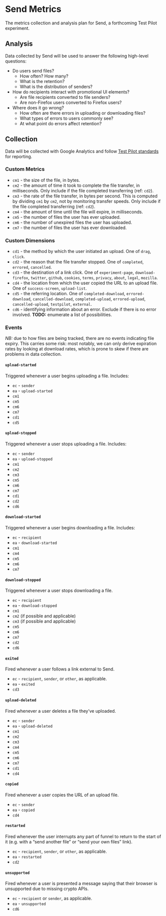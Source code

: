 # Send Metrics
The metrics collection and analysis plan for Send, a forthcoming Test Pilot experiment.

## Analysis
Data collected by Send will be used to answer the following high-level questions:

- Do users send files?
	- How often? How many?
	- What is the retention?
	- What is the distribution of senders?
- How do recipients interact with promotional UI elements?
	- Are file recipients converted to file senders?
	- Are non-Firefox users converted to Firefox users?
- Where does it go wrong?
	- How often are there errors in uploading or downloading files?
	- What types of errors to users commonly see?
	- At what point do errors affect retention?

## Collection
Data will be collected with Google Analytics and follow [Test Pilot standards](https://github.com/mozilla/testpilot/blob/master/docs/experiments/ga.md) for reporting.

### Custom Metrics
- `cm1` - the size of the file, in bytes.
- `cm2` - the amount of time it took to complete the file transfer, in milliseconds. Only include if the file completed transferring (ref: `cd2`).
- `cm3` - the rate of the file transfer, in bytes per second. This is computed by dividing `cm1` by `cm2`, not by monitoring transfer speeds. Only include if the file completed transferring (ref: `cd2`).
- `cm4` - the amount of time until the file will expire, in milliseconds.
- `cm5` - the number of files the user has ever uploaded.
- `cm6` - the number of unexpired files the user has uploaded.
- `cm7` - the number of files the user has ever downloaded.

### Custom Dimensions
- `cd1` - the method by which the user initiated an upload. One of `drag`, `click`.
- `cd2` - the reason that the file transfer stopped. One of `completed`, `errored`, `cancelled`.
- `cd3` - the destination of a link click. One of `experiment-page`, `download-firefox`, `twitter`, `github`, `cookies`, `terms`, `privacy`, `about`, `legal`, `mozilla`.
- `cd4` - the location from which the user copied the URL to an upload file. One of `success-screen`, `upload-list`.
- `cd5` - the referring location. One of `completed-download`, `errored-download`, `cancelled-download`, `completed-upload`, `errored-upload`, `cancelled-upload`, `testpilot`, `external`.
- `cd6` - identifying information about an error. Exclude if there is no error involved. **TODO:** enumerate a list of possibilities.

### Events

_NB:_ due to how files are being tracked, there are no events indicating file expiry. This carries some risk: most notably, we can only derive expiration rates by looking at download rates, which is prone to skew if there are problems in data collection.

#### `upload-started`
Triggered whenever a user begins uploading a file. Includes:

- `ec` - `sender`
- `ea` - `upload-started`
- `cm1`
- `cm5`
- `cm6`
- `cm7`
- `cd1`
- `cd5`

#### `upload-stopped`
Triggered whenever a user stops uploading a file. Includes:

- `ec` - `sender`
- `ea` - `upload-stopped`
- `cm1`
- `cm2`
- `cm3`
- `cm5`
- `cm6`
- `cm7`
- `cd1`
- `cd2`
- `cd6`

#### `download-started`
Triggered whenever a user begins downloading a file. Includes:

- `ec` - `recipient`
- `ea` - `download-started`
- `cm1`
- `cm4`
- `cm5`
- `cm6`
- `cm7`

#### `download-stopped`
Triggered whenever a user stops downloading a file.

- `ec` - `recipient`
- `ea` - `download-stopped`
- `cm1`
- `cm2` (if possible and applicable)
- `cm3` (if possible and applicable)
- `cm5`
- `cm6`
- `cm7`
- `cd2`
- `cd6`

#### `exited`
Fired whenever a user follows a link external to Send.

- `ec` - `recipient`, `sender`, or `other`, as applicable.
- `ea` - `exited`
- `cd3`

#### `upload-deleted`
Fired whenever a user deletes a file they’ve uploaded.

- `ec` - `sender`
- `ea` - `upload-deleted`
- `cm1`
- `cm2`
- `cm3`
- `cm4`
- `cm5`
- `cm6`
- `cm7`
- `cd1`
- `cd4`

#### `copied`
Fired whenever a user copies the URL of an upload file.

- `ec` - `sender`
- `ea` - `copied`
- `cd4`

#### `restarted`
Fired whenever the user interrupts any part of funnel to return to the start of it (e.g. with a “send another file” or “send your own files” link).

- `ec` - `recipient`, `sender`, or `other`, as applicable.
- `ea` - `restarted`
- `cd2`

#### `unsupported`
Fired whenever a user is presented a message saying that their browser is unsupported due to missing crypto APIs.

- `ec` - `recipient` or `sender`, as applicable.
- `ea` - `unsupported`
- `cd6`
